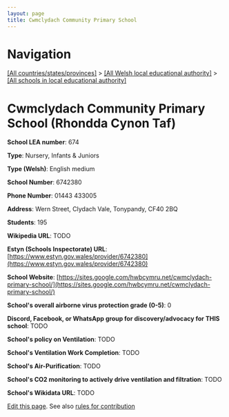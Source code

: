 ```yaml
---
layout: page
title: Cwmclydach Community Primary School
---
```

# Navigation

[[All countries/states/provinces]](../../..) > [[All Welsh local educational authority]](../..) > [[All schools in local educational authority]](..)

# Cwmclydach Community Primary School (Rhondda Cynon Taf)

**School LEA number**: 674

**Type**: Nursery, Infants & Juniors

**Type (Welsh)**: English medium

**School Number**: 6742380

**Phone Number**: 01443 433005

**Address**: Wern Street, Clydach Vale, Tonypandy, CF40 2BQ

**Students**: 195

**Wikipedia URL**: TODO

**Estyn (Schools Inspectorate) URL**: [https://www.estyn.gov.wales/provider/6742380](https://www.estyn.gov.wales/provider/6742380)

**School Website**: [https://sites.google.com/hwbcymru.net/cwmclydach-primary-school/](https://sites.google.com/hwbcymru.net/cwmclydach-primary-school/)

**School's overall airborne virus protection grade (0-5)**: 0

**Discord, Facebook, or WhatsApp group for discovery/advocacy for THIS school**: TODO

**School's policy on Ventilation**: TODO

**School's Ventilation Work Completion**: TODO

**School's Air-Purification**: TODO

**School's CO2 monitoring to actively drive ventilation and filtration**: TODO

**School's Wikidata URL**: TODO




[Edit this page](https://github.com/ventilate-schools/Wales/edit/prif/./Rhondda_Cynon_Taf/Cwmclydach_Community_Primary_School.md). See also [rules for contribution](../../../contribution-rules/)